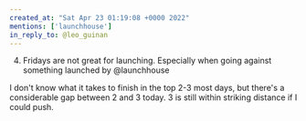 ```yaml
---
created_at: "Sat Apr 23 01:19:08 +0000 2022"
mentions: ['launchhouse']
in_reply_to: @leo_guinan
---
```


4. Fridays are not great for launching. Especially when going against something launched by @launchhouse 

I don't know what it takes to finish in the top 2-3 most days, but there's a considerable gap between 2 and 3 today. 3 is still within striking distance if I could push.
